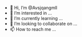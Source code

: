 - 👋 Hi, I’m @Avsjqangmll
- 👀 I’m interested in ...
- 🌱 I’m currently learning ...
- 💞️ I’m looking to collaborate on ...
- 📫 How to reach me ...

<!---
Avsjqangmll/Avsjqangmll is a ✨ special ✨ repository because its `README.md` (this file) appears on your GitHub profile.
You can click the Preview link to take a look at your changes.
--->
